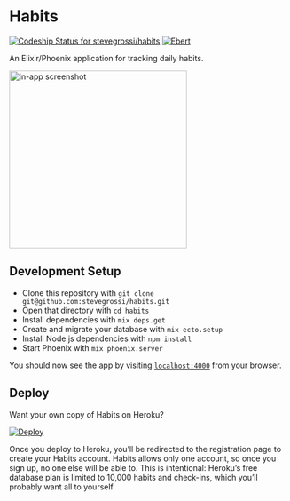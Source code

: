# Habits

[ ![Codeship Status for stevegrossi/habits](https://codeship.com/projects/4f089590-12d6-0134-4498-76fd620179ca/status?branch=master)](https://codeship.com/projects/157431)
[![Ebert](https://ebertapp.io/github/stevegrossi/habits.svg)](https://ebertapp.io/github/stevegrossi/habits)

An Elixir/Phoenix application for tracking daily habits.

<img src="https://raw.githubusercontent.com/stevegrossi/habits/master/screenshot.png" alt="in-app screenshot" width="320" />

## Development Setup

- Clone this repository with `git clone git@github.com:stevegrossi/habits.git`
- Open that directory with `cd habits`
- Install dependencies with `mix deps.get`
- Create and migrate your database with `mix ecto.setup`
- Install Node.js dependencies with `npm install`
- Start Phoenix with `mix phoenix.server`

You should now see the app by visiting [`localhost:4000`](http://localhost:4000) from your browser.

## Deploy

Want your own copy of Habits on Heroku?

[![Deploy](https://www.herokucdn.com/deploy/button.svg)](https://heroku.com/deploy?template=https://github.com/stevegrossi/habits)

Once you deploy to Heroku, you’ll be redirected to the registration page to create your Habits account. Habits allows only one account, so once you sign up, no one else will be able to. This is intentional: Heroku’s free database plan is limited to 10,000 habits and check-ins, which you’ll probably want all to yourself.
